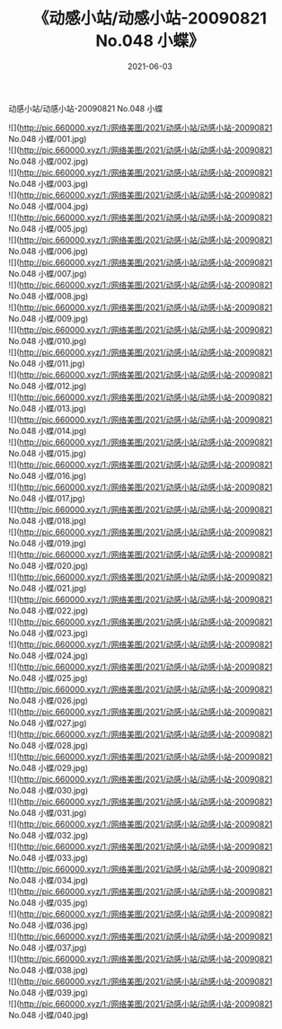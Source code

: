 ﻿---
layout: post
title:  《动感小站/动感小站-20090821 No.048 小蝶》
date:   2021-06-03
img: http://pic.660000.xyz/1:/网络美图/2021/动感小站/动感小站-20090821 No.048 小蝶/000.jpg
categories: [美女, 清纯, 唯美]
---

动感小站/动感小站-20090821 No.048 小蝶

 ![](http://pic.660000.xyz/1:/网络美图/2021/动感小站/动感小站-20090821 No.048 小蝶/001.jpg) <br>![](http://pic.660000.xyz/1:/网络美图/2021/动感小站/动感小站-20090821 No.048 小蝶/002.jpg) <br>![](http://pic.660000.xyz/1:/网络美图/2021/动感小站/动感小站-20090821 No.048 小蝶/003.jpg) <br>![](http://pic.660000.xyz/1:/网络美图/2021/动感小站/动感小站-20090821 No.048 小蝶/004.jpg) <br>![](http://pic.660000.xyz/1:/网络美图/2021/动感小站/动感小站-20090821 No.048 小蝶/005.jpg) <br>![](http://pic.660000.xyz/1:/网络美图/2021/动感小站/动感小站-20090821 No.048 小蝶/006.jpg) <br>![](http://pic.660000.xyz/1:/网络美图/2021/动感小站/动感小站-20090821 No.048 小蝶/007.jpg) <br>![](http://pic.660000.xyz/1:/网络美图/2021/动感小站/动感小站-20090821 No.048 小蝶/008.jpg) <br>![](http://pic.660000.xyz/1:/网络美图/2021/动感小站/动感小站-20090821 No.048 小蝶/009.jpg) <br>![](http://pic.660000.xyz/1:/网络美图/2021/动感小站/动感小站-20090821 No.048 小蝶/010.jpg) <br>![](http://pic.660000.xyz/1:/网络美图/2021/动感小站/动感小站-20090821 No.048 小蝶/011.jpg) <br>![](http://pic.660000.xyz/1:/网络美图/2021/动感小站/动感小站-20090821 No.048 小蝶/012.jpg) <br>![](http://pic.660000.xyz/1:/网络美图/2021/动感小站/动感小站-20090821 No.048 小蝶/013.jpg) <br>![](http://pic.660000.xyz/1:/网络美图/2021/动感小站/动感小站-20090821 No.048 小蝶/014.jpg) <br>![](http://pic.660000.xyz/1:/网络美图/2021/动感小站/动感小站-20090821 No.048 小蝶/015.jpg) <br>![](http://pic.660000.xyz/1:/网络美图/2021/动感小站/动感小站-20090821 No.048 小蝶/016.jpg) <br>![](http://pic.660000.xyz/1:/网络美图/2021/动感小站/动感小站-20090821 No.048 小蝶/017.jpg) <br>![](http://pic.660000.xyz/1:/网络美图/2021/动感小站/动感小站-20090821 No.048 小蝶/018.jpg) <br>![](http://pic.660000.xyz/1:/网络美图/2021/动感小站/动感小站-20090821 No.048 小蝶/019.jpg) <br>![](http://pic.660000.xyz/1:/网络美图/2021/动感小站/动感小站-20090821 No.048 小蝶/020.jpg) <br>![](http://pic.660000.xyz/1:/网络美图/2021/动感小站/动感小站-20090821 No.048 小蝶/021.jpg) <br>![](http://pic.660000.xyz/1:/网络美图/2021/动感小站/动感小站-20090821 No.048 小蝶/022.jpg) <br>![](http://pic.660000.xyz/1:/网络美图/2021/动感小站/动感小站-20090821 No.048 小蝶/023.jpg) <br>![](http://pic.660000.xyz/1:/网络美图/2021/动感小站/动感小站-20090821 No.048 小蝶/024.jpg) <br>![](http://pic.660000.xyz/1:/网络美图/2021/动感小站/动感小站-20090821 No.048 小蝶/025.jpg) <br>![](http://pic.660000.xyz/1:/网络美图/2021/动感小站/动感小站-20090821 No.048 小蝶/026.jpg) <br>![](http://pic.660000.xyz/1:/网络美图/2021/动感小站/动感小站-20090821 No.048 小蝶/027.jpg) <br>![](http://pic.660000.xyz/1:/网络美图/2021/动感小站/动感小站-20090821 No.048 小蝶/028.jpg) <br>![](http://pic.660000.xyz/1:/网络美图/2021/动感小站/动感小站-20090821 No.048 小蝶/029.jpg) <br>![](http://pic.660000.xyz/1:/网络美图/2021/动感小站/动感小站-20090821 No.048 小蝶/030.jpg) <br>![](http://pic.660000.xyz/1:/网络美图/2021/动感小站/动感小站-20090821 No.048 小蝶/031.jpg) <br>![](http://pic.660000.xyz/1:/网络美图/2021/动感小站/动感小站-20090821 No.048 小蝶/032.jpg) <br>![](http://pic.660000.xyz/1:/网络美图/2021/动感小站/动感小站-20090821 No.048 小蝶/033.jpg) <br>![](http://pic.660000.xyz/1:/网络美图/2021/动感小站/动感小站-20090821 No.048 小蝶/034.jpg) <br>![](http://pic.660000.xyz/1:/网络美图/2021/动感小站/动感小站-20090821 No.048 小蝶/035.jpg) <br>![](http://pic.660000.xyz/1:/网络美图/2021/动感小站/动感小站-20090821 No.048 小蝶/036.jpg) <br>![](http://pic.660000.xyz/1:/网络美图/2021/动感小站/动感小站-20090821 No.048 小蝶/037.jpg) <br>![](http://pic.660000.xyz/1:/网络美图/2021/动感小站/动感小站-20090821 No.048 小蝶/038.jpg) <br>![](http://pic.660000.xyz/1:/网络美图/2021/动感小站/动感小站-20090821 No.048 小蝶/039.jpg) <br>![](http://pic.660000.xyz/1:/网络美图/2021/动感小站/动感小站-20090821 No.048 小蝶/040.jpg) <br>